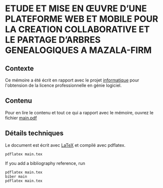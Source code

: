 # ETUDE ET MISE EN ŒUVRE D’UNE PLATEFORME WEB ET MOBILE POUR LA CREATION COLLABORATIVE ET LE PARTAGE D’ARBRES GENEALOGIQUES A MAZALA-FIRM

## Contexte
Ce mémoire a été écrit en rapport avec le  projet [informatique](https://github.com/Ssnnee/cellotree_web)
pour l'obtension de la licence professionnelle en génie logiciel.

## Contenu
Pour en lire le contenu et tout ce qui a rapport avec le mémoire, ouvrez le fichier [main.pdf](main.pdf)

## Détails techniques
Le document est écrit avec [LaTeX](https://www.latex-project.org/) et compilé
avec pdflatex.

```shell
pdflatex main.tex
```
If you add a bibliography reference, run
```shell
pdflatex main.tex
biber main
pdflatex main.tex
```
